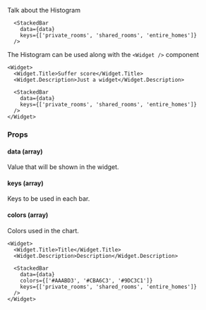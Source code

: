 Talk about the Histogram

```react
  <StackedBar
    data={data}
    keys={['private_rooms', 'shared_rooms', 'entire_homes']}
  />
```

The Histogram can be used along with the `<Widget />` component

```react
<Widget>
  <Widget.Title>Suffer score</Widget.Title>
  <Widget.Description>Just a widget</Widget.Description>

  <StackedBar
    data={data}
    keys={['private_rooms', 'shared_rooms', 'entire_homes']}
  />
</Widget>
```

### Props

#### **data** (array)

Value that will be shown in the widget.

#### **keys** (array)

Keys to be used in each bar.

#### **colors** (array)

Colors used in the chart.

```react
<Widget>
  <Widget.Title>Title</Widget.Title>
  <Widget.Description>Description</Widget.Description>

  <StackedBar
    data={data}
    colors={['#AAABD3', '#CBA6C3', '#9DC3C1']}
    keys={['private_rooms', 'shared_rooms', 'entire_homes']}
  />
</Widget>
```
